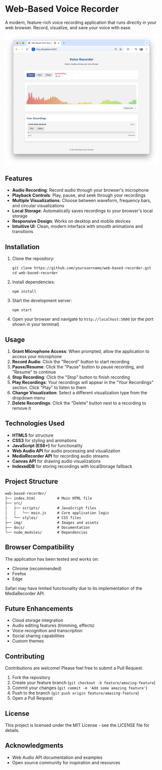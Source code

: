 # Web-Based Voice Recorder

A modern, feature-rich voice recording application that runs directly in your web browser. Record, visualize, and save your voice with ease.

![Voice Recorder Screenshot](img/recorder.png)

## Features

- **Audio Recording**: Record audio through your browser's microphone
- **Playback Controls**: Play, pause, and seek through your recordings
- **Multiple Visualizations**: Choose between waveform, frequency bars, and circular visualizations
- **Local Storage**: Automatically saves recordings to your browser's local storage
- **Responsive Design**: Works on desktop and mobile devices
- **Intuitive UI**: Clean, modern interface with smooth animations and transitions

## Installation

1. Clone the repository:
   ```
   git clone https://github.com/yourusername/web-based-recorder.git
   cd web-based-recorder
   ```

2. Install dependencies:
   ```
   npm install
   ```

3. Start the development server:
   ```
   npm start
   ```

4. Open your browser and navigate to `http://localhost:5000` (or the port shown in your terminal)

## Usage

1. **Grant Microphone Access**: When prompted, allow the application to access your microphone
2. **Record Audio**: Click the "Record" button to start recording
3. **Pause/Resume**: Click the "Pause" button to pause recording, and "Resume" to continue
4. **Stop Recording**: Click the "Stop" button to finish recording
5. **Play Recordings**: Your recordings will appear in the "Your Recordings" section. Click "Play" to listen to them
6. **Change Visualization**: Select a different visualization type from the dropdown menu
7. **Delete Recordings**: Click the "Delete" button next to a recording to remove it

## Technologies Used

- **HTML5** for structure
- **CSS3** for styling and animations
- **JavaScript (ES6+)** for functionality
- **Web Audio API** for audio processing and visualization
- **MediaRecorder API** for recording audio streams
- **Canvas API** for drawing audio visualizations
- **IndexedDB** for storing recordings with localStorage fallback

## Project Structure

```
web-based-recorder/
├── index.html          # Main HTML file
├── src/
│   ├── scripts/        # JavaScript files
│   │   └── main.js     # Core application logic
│   └── styles/         # CSS files
├── img/                # Images and assets
├── docs/               # Documentation
└── node_modules/       # Dependencies
```

## Browser Compatibility

The application has been tested and works on:
- Chrome (recommended)
- Firefox
- Edge

Safari may have limited functionality due to its implementation of the MediaRecorder API.

## Future Enhancements

- Cloud storage integration
- Audio editing features (trimming, effects)
- Voice recognition and transcription
- Social sharing capabilities
- Custom themes

## Contributing

Contributions are welcome! Please feel free to submit a Pull Request.

1. Fork the repository
2. Create your feature branch (`git checkout -b feature/amazing-feature`)
3. Commit your changes (`git commit -m 'Add some amazing feature'`)
4. Push to the branch (`git push origin feature/amazing-feature`)
5. Open a Pull Request

## License

This project is licensed under the MIT License - see the LICENSE file for details.

## Acknowledgments

- Web Audio API documentation and examples
- Open source community for inspiration and resources